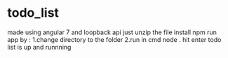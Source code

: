# todo_list
made using angular 7 and loopback api
just unzip the file 
install npm 
run app by  :
            1.change directory to the folder
            2.run in cmd node . hit enter
todo list is up and runnning

